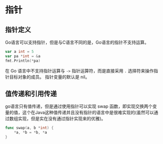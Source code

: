 # 指针
## 指针定义
Go语言可以支持指针，但是与C语言不同的是，Go语言的指针不支持运算。
```go
var a int = 5
var pa *int = &a
fmt.Println(*pa)
```
在 Go 语言中不支持指针运算与 `->` 指针运算符，而是直接采用 `.` 选择符来操作指针目标对象的成员。
指针变量的默认是 nil。

## 值传递和引用传递
go语言只有值传递，但是通过使用指针可以实现 swap 函数，即实现交换两个变量的值，这个在Java这种值传递并且没有指针的语言中是很难实现的(虽然可以通过数组实现，但是实在没有通过指针实现来的优雅)。
```go
func swap(a, b *int) {
    *a, *b = *b, *a
}
```
